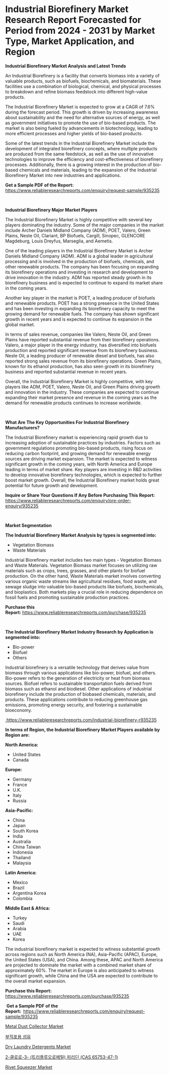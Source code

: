 <p><h1>Industrial Biorefinery Market Research Report Forecasted for Period from 2024 -  2031 by Market Type, Market Application, and Region</h1></p><p><strong>Industrial Biorefinery Market Analysis and Latest Trends</strong></p>
<p><p>An Industrial Biorefinery is a facility that converts biomass into a variety of valuable products, such as biofuels, biochemicals, and biomaterials. These facilities use a combination of biological, chemical, and physical processes to breakdown and refine biomass feedstock into different high-value products.</p><p>The Industrial Biorefinery Market is expected to grow at a CAGR of 7.6% during the forecast period. This growth is driven by increasing awareness about sustainability and the need for alternative sources of energy, as well as government initiatives to promote the use of bio-based products. The market is also being fueled by advancements in biotechnology, leading to more efficient processes and higher yields of bio-based products.</p><p>Some of the latest trends in the Industrial Biorefinery Market include the development of integrated biorefinery concepts, where multiple products are produced from the same feedstock, as well as the use of innovative technologies to improve the efficiency and cost-effectiveness of biorefinery processes. Additionally, there is a growing interest in the production of bio-based chemicals and materials, leading to the expansion of the Industrial Biorefinery Market into new industries and applications.</p></p>
<p><strong>Get a Sample PDF of the Report:&nbsp;</strong> <a href="https://www.reliableresearchreports.com/enquiry/request-sample/935235">https://www.reliableresearchreports.com/enquiry/request-sample/935235</a></p>
<p>&nbsp;</p>
<p><strong>Industrial Biorefinery Major Market Players</strong></p>
<p><p>The Industrial Biorefinery Market is highly competitive with several key players dominating the industry. Some of the major companies in the market include Archer Daniels Midland Company (ADM), POET, Valero, Green Plains, Neste Oil, Clariant, BP Biofuels, Cargill, Sinopec, GLENCORE Magdeburg, Louis Dreyfus, Marseglia, and Aemetis.</p><p>One of the leading players in the Industrial Biorefinery Market is Archer Daniels Midland Company (ADM). ADM is a global leader in agricultural processing and is involved in the production of biofuels, chemicals, and other renewable products. The company has been focusing on expanding its biorefinery operations and investing in research and development to drive innovation in the industry. ADM has reported steady growth in its biorefinery business and is expected to continue to expand its market share in the coming years.</p><p>Another key player in the market is POET, a leading producer of biofuels and renewable products. POET has a strong presence in the United States and has been investing in expanding its biorefinery capacity to meet the growing demand for renewable fuels. The company has shown significant growth in recent years and is expected to continue its expansion in the global market.</p><p>In terms of sales revenue, companies like Valero, Neste Oil, and Green Plains have reported substantial revenue from their biorefinery operations. Valero, a major player in the energy industry, has diversified into biofuels production and reported significant revenue from its biorefinery business. Neste Oil, a leading producer of renewable diesel and biofuels, has also reported strong sales revenue from its biorefinery operations. Green Plains, known for its ethanol production, has also seen growth in its biorefinery business and reported substantial revenue in recent years.</p><p>Overall, the Industrial Biorefinery Market is highly competitive, with key players like ADM, POET, Valero, Neste Oil, and Green Plains driving growth and innovation in the industry. These companies are expected to continue expanding their market presence and revenue in the coming years as the demand for renewable products continues to increase worldwide.</p></p>
<p>&nbsp;</p>
<p><strong>What Are The Key Opportunities For Industrial Biorefinery Manufacturers?</strong></p>
<p><p>The Industrial Biorefinery market is experiencing rapid growth due to increasing adoption of sustainable practices by industries. Factors such as government regulations promoting bio-based products, rising focus on reducing carbon footprint, and growing demand for renewable energy sources are driving market expansion. The market is expected to witness significant growth in the coming years, with North America and Europe leading in terms of market share. Key players are investing in R&D activities to develop innovative biorefinery technologies, which is expected to further boost market growth. Overall, the Industrial Biorefinery market holds great potential for future growth and development.</p></p>
<p><strong>Inquire or Share Your Questions If Any Before Purchasing This Report:</strong> <a href="https://www.reliableresearchreports.com/enquiry/pre-order-enquiry/935235">https://www.reliableresearchreports.com/enquiry/pre-order-enquiry/935235</a></p>
<p>&nbsp;</p>
<p><strong>Market Segmentation</strong></p>
<p><strong>The Industrial Biorefinery Market Analysis by types is segmented into:</strong></p>
<p><ul><li>Vegetation Biomass</li><li>Waste Materials</li></ul></p>
<p><p>Industrial Biorefinery market includes two main types - Vegetation Biomass and Waste Materials. Vegetation Biomass market focuses on utilizing raw materials such as crops, trees, grasses, and other plants for biofuel production. On the other hand, Waste Materials market involves converting various organic waste streams like agricultural residues, food waste, and sewage sludge into valuable bio-based products like biofuels, biochemicals, and bioplastics. Both markets play a crucial role in reducing dependence on fossil fuels and promoting sustainable production practices.</p></p>
<p><strong>Purchase this Report:&nbsp;</strong><a href="https://www.reliableresearchreports.com/purchase/935235">https://www.reliableresearchreports.com/purchase/935235</a></p>
<p>&nbsp;</p>
<p><strong>The Industrial Biorefinery Market Industry Research by Application is segmented into:</strong></p>
<p><ul><li>Bio-power</li><li>Biofuel</li><li>Others</li></ul></p>
<p><p>Industrial biorefinery is a versatile technology that derives value from biomass through various applications like bio-power, biofuel, and others. Bio-power refers to the generation of electricity or heat from biomass sources. Biofuel refers to sustainable transportation fuels derived from biomass such as ethanol and biodiesel. Other applications of industrial biorefinery include the production of biobased chemicals, materials, and products. These applications contribute to reducing greenhouse gas emissions, promoting energy security, and fostering a sustainable bioeconomy.</p></p>
<p><a href="https://www.reliableresearchreports.com/industrial-biorefinery-r935235">&nbsp;https://www.reliableresearchreports.com/industrial-biorefinery-r935235</a></p>
<p><strong>In terms of Region, the Industrial Biorefinery Market Players available by Region are:</strong></p>
<p>
    <p> <strong> North America: </strong>
        <ul>
            <li>United States</li>
            <li>Canada</li>
        </ul>
        </p> 
    <p> <strong> Europe: </strong>
        <ul>
            <li>Germany</li>
            <li>France</li>
            <li>U.K.</li>
            <li>Italy</li>
            <li>Russia</li>
        </ul>
        </p> 
    <p> <strong> Asia-Pacific: </strong>
        <ul>
            <li>China</li>
            <li>Japan</li>
            <li>South Korea</li>
            <li>India</li>
            <li>Australia</li>
            <li>China Taiwan</li>
            <li>Indonesia</li>
            <li>Thailand</li>
            <li>Malaysia</li>
        </ul>
        </p> 
    <p> <strong> Latin America: </strong>
        <ul>
            <li>Mexico</li>
            <li>Brazil</li>
            <li>Argentina Korea</li>
            <li>Colombia</li>
        </ul>
        </p> 
    <p> <strong> Middle East & Africa: </strong>
        <ul>
            <li>Turkey</li>
            <li>Saudi</li>
            <li>Arabia</li>
            <li>UAE</li>
            <li>Korea</li>
        </ul>
    </p>
    </p>
<p><p>The industrial biorefinery market is expected to witness substantial growth across regions such as North America (NA), Asia-Pacific (APAC), Europe, the United States (USA), and China. Among these, APAC and North America are projected to dominate the market with a combined market share of approximately 60%. The market in Europe is also anticipated to witness significant growth, while China and the USA are expected to contribute to the overall market expansion.</p></p>
<p><strong>Purchase this Report: </strong><a href="https://www.reliableresearchreports.com/purchase/935235">https://www.reliableresearchreports.com/purchase/935235</a></p>
<p>&nbsp;<strong>Get a Sample PDF of the Report:&nbsp;&nbsp;</strong><a href="https://www.reliableresearchreports.com/enquiry/request-sample/935235">https://www.reliableresearchreports.com/enquiry/request-sample/935235</a></p>
<p><strong></strong></p>
<p><p><a href="https://medium.com/@lrusselljames32024/analyzing-metal-dust-collector-market-dynamics-and-growth-drivers-and-forecasted-for-period-from-d9460cb54527">Metal Dust Collector Market</a></p><p><a href="https://github.com/xvz497517413/Market-Research-Report-List-4/blob/main/941248182250.md">부직포용 섬유</a></p><p><a href="https://www.linkedin.com/pulse/dry-laundry-detergents-market-size-share-trends-analysis-report-skoyf?trackingId=qg1JMUhuRzmiTPP2gdyuIQ%3D%3D">Dry Laundry Detergents Market</a></p><p><a href="https://github.com/vskv4779xr1/Market-Research-Report-List-4/blob/main/895130482251.md">2-클로로-3- (트리플루오로메틸) 피리딘 (CAS 65753-47-1)</a></p><p><a href="https://medium.com/@maxson5287/rivet-squeezer-market-share-and-new-trends-analysis-by-its-type-application-end-use-and-forecast-f17dea230f09">Rivet Squeezer Market</a></p></p>